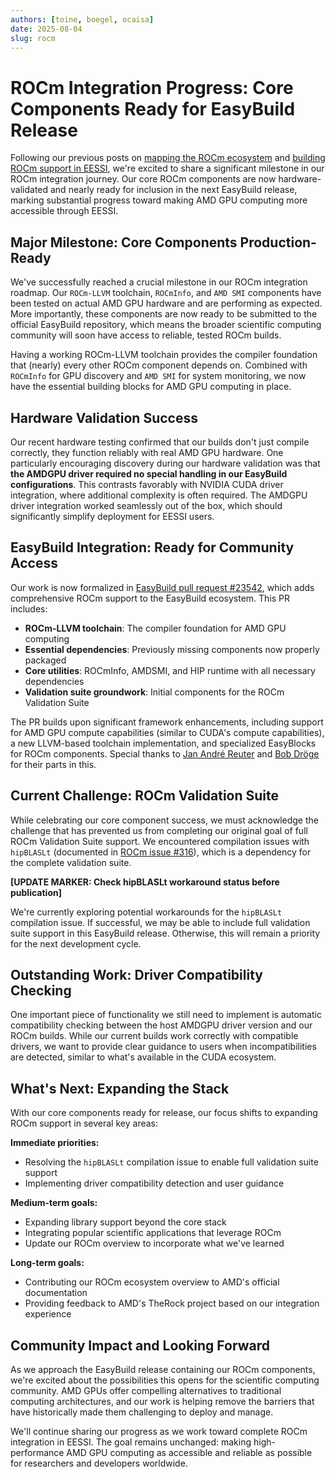 ```yaml
---
authors: [toine, boegel, ocaisa]
date: 2025-08-04
slug: rocm
---
```


# ROCm Integration Progress: Core Components Ready for EasyBuild Release

Following our previous posts on [mapping the ROCm ecosystem](https://www.eessi.io/docs/blog/2025/05/26/rocm) and [building ROCm support in EESSI](https://www.eessi.io/docs/blog/2025/06/30/rocm), we're excited to share a significant milestone in our ROCm integration journey.
Our core ROCm components are now hardware-validated and nearly ready for inclusion in the next EasyBuild release, marking substantial progress toward making AMD GPU computing more accessible through EESSI.

<!-- more -->

## Major Milestone: Core Components Production-Ready

We've successfully reached a crucial milestone in our ROCm integration roadmap.
Our `ROCm-LLVM` toolchain, `ROCmInfo`, and `AMD SMI` components have been tested on actual AMD GPU hardware and are performing as expected.
More importantly, these components are now ready to be submitted to the official EasyBuild repository, which means the broader scientific computing community will soon have access to reliable, tested ROCm builds.

Having a working ROCm-LLVM toolchain provides the compiler foundation that (nearly) every other ROCm component depends on.
Combined with `ROCmInfo` for GPU discovery and `AMD SMI` for system monitoring, we now have the essential building blocks for AMD GPU computing in place.

## Hardware Validation Success

Our recent hardware testing confirmed that our builds don't just compile correctly, they function reliably with real AMD GPU hardware.
One particularly encouraging discovery during our hardware validation was that **the AMDGPU driver required no special handling in our EasyBuild configurations**.
This contrasts favorably with NVIDIA CUDA driver integration, where additional complexity is often required.
The AMDGPU driver integration worked seamlessly out of the box, which should significantly simplify deployment for EESSI users.

## EasyBuild Integration: Ready for Community Access

Our work is now formalized in [EasyBuild pull request #23542](https://github.com/easybuilders/easybuild-easyconfigs/pull/23542), which adds comprehensive ROCm support to the EasyBuild ecosystem.
This PR includes:

* **ROCm-LLVM toolchain**: The compiler foundation for AMD GPU computing
* **Essential dependencies**: Previously missing components now properly packaged
* **Core utilities**: ROCmInfo, AMDSMI, and HIP runtime with all necessary dependencies
* **Validation suite groundwork**: Initial components for the ROCm Validation Suite

The PR builds upon significant framework enhancements, including support for AMD GPU compute capabilities (similar to CUDA's compute capabilities), a new LLVM-based toolchain implementation, and specialized EasyBlocks for ROCm components.
Special thanks to [Jan André Reuter](https://github.com/Thyre) and [Bob Dröge](https://github.com/bedroge) for their parts in this.

## Current Challenge: ROCm Validation Suite

While celebrating our core component success, we must acknowledge the challenge that has prevented us from completing our original goal of full ROCm Validation Suite support.
We encountered compilation issues with `hipBLASLt` (documented in [ROCm issue #316](https://github.com/ROCm/rocm-libraries/issues/316)), which is a dependency for the complete validation suite.

**[UPDATE MARKER: Check hipBLASLt workaround status before publication]**

We're currently exploring potential workarounds for the `hipBLASLt` compilation issue.
If successful, we may be able to include full validation suite support in this EasyBuild release.
Otherwise, this will remain a priority for the next development cycle.

## Outstanding Work: Driver Compatibility Checking

One important piece of functionality we still need to implement is automatic compatibility checking between the host AMDGPU driver version and our ROCm builds.
While our current builds work correctly with compatible drivers, we want to provide clear guidance to users when incompatibilities are detected, similar to what's available in the CUDA ecosystem.

## What's Next: Expanding the Stack

With our core components ready for release, our focus shifts to expanding ROCm support in several key areas:

**Immediate priorities:**

* Resolving the `hipBLASLt` compilation issue to enable full validation suite support
* Implementing driver compatibility detection and user guidance

**Medium-term goals:**

* Expanding library support beyond the core stack
* Integrating popular scientific applications that leverage ROCm
* Update our ROCm overview to incorporate what we've learned

**Long-term goals:**

* Contributing our ROCm ecosystem overview to AMD's official documentation
* Providing feedback to AMD's TheRock project based on our integration experience

## Community Impact and Looking Forward

As we approach the EasyBuild release containing our ROCm components, we're excited about the possibilities this opens for the scientific computing community.
AMD GPUs offer compelling alternatives to traditional computing architectures, and our work is helping remove the barriers that have historically made them challenging to deploy and manage.

We'll continue sharing our progress as we work toward complete ROCm integration in EESSI.
The goal remains unchanged: making high-performance AMD GPU computing as accessible and reliable as possible for researchers and developers worldwide.
